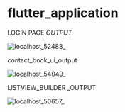 # flutter_application

LOGIN PAGE _OUTPUT_

![localhost_52488_](https://user-images.githubusercontent.com/108115666/198061065-c1ecc84d-ad89-4178-bed7-d1b691624ef3.png)

contact_book_ui_output

![localhost_54049_](https://user-images.githubusercontent.com/108115666/198844588-0ca2895d-061d-4545-8ddb-695ac3548229.png)

LISTVIEW_BUILDER _OUTPUT

![localhost_50657_](https://user-images.githubusercontent.com/108115666/199189685-7c1cccfc-4504-4e19-9b01-f23f1aee26dc.png)






